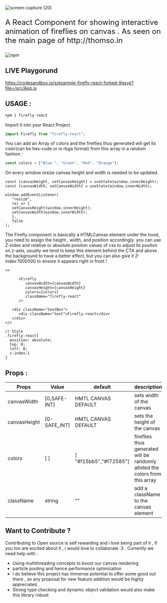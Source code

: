 

![screen-capture (20)](https://user-images.githubusercontent.com/43696525/120792229-cd763b80-c552-11eb-85c2-7ceeda82793a.gif)



<p style="font-size: 1.5rem">
A React Component for showing interactive animation of fireflies on canvas . As seen on the main page of http://thomso.in
   <div>  
<img alt="npm" src="https://img.shields.io/npm/dt/firefly-react?label=npm%20downloads">
      </div>
</p>

## LIVE Playgorund 
https://codesandbox.io/s/example-firefly-react-forked-9gsye?file=/src/App.js

## USAGE :

```js
npm i firefly-react
```

Import it into your React Project

```js
import Firefly from "firefly-react";
```

You can add an Array of colors and the fireflies thus generated will get its color(can be hex-code or in rbga format) from this array in a random fashion :

```js
const colors = ["Blue ", "Green", "Red", "Orange"];
```

On every window resize canvas height and width is needed to be updated.

```JSX
const [canvasHeight, setCanvasHeight] = useState(window.innerHeight);
const [canvasWidth, setCanvasWidth] = useState(window.innerWidth);

window.addEventListener(
   "resize",
   (e) => {
   setCanvasHeight(window.innerHeight);
   setCanvasWidth(window.innerWidth);
   },
   false
);
```

The Firefly component is basically a HTMLCanvas element under the hood, you need to assign the height , width, and position accordingly. you can use Z-index and relative or absolute poisiton values of css to adjust its positon on z-axis, usually we tend to keep this element behind the CTA and above the background to have a better effect, but you can also give it Z-index:1000000 to ensure it appears right in front !

```JSX
<>

      <Firefly
         canvasWidth={canvasWidth}
         canvasHeight={canvasHeight}
         colors={colors}
         className="firefly-react"
      />

   <div className="textBox">
      <div className="text">Firefly-react</div>
   </div>
</>

// Style
.firefly-react{
  position: absolute;
  top: 0;
  left: 0;
  z-index:1
}
```

## Props :

| Props                    | Value                 | default             | description                                                                                                                                                      |
| ------------------------ | --------------------- | ------------------- | ---------------------------------------------------------------------------------------------------------------------------------------------------------------- |
| canvasWidth              | [0,SAFE-INT]          | HMTL CANVAS DEFAULT | sets width of the canvas                                                                                                                                         |
| canvasHeight             | [0-SAFE_INT]          | HMTL CANVAS DEFAULT | sets the height of the canvas                                                                                                                                    |
| colors                   | [ ]                   |  [ "#f15bb5","#f72585"]         | fireflies thus generated will be randomly alloted the colors from this array                                                                                     |
|className                   | string                   |  ""         | add a className to the canvas element                                                                                     |




## Want to Contribute ?

Contributing to Open source is self rewarding and i love being part of it , if you too are excited about it , i would love to collaborate :3 .
Currently we need help with :

- Using multithreading concepts to boost our canvas rendering
- particle pooling and hence performance optimization
- I do believe this project has immense potential to offer some good out there , so any proposal for new feature addition would be highly appreciated .
- Strong type checking and dynamic object validation would also make this library robust
